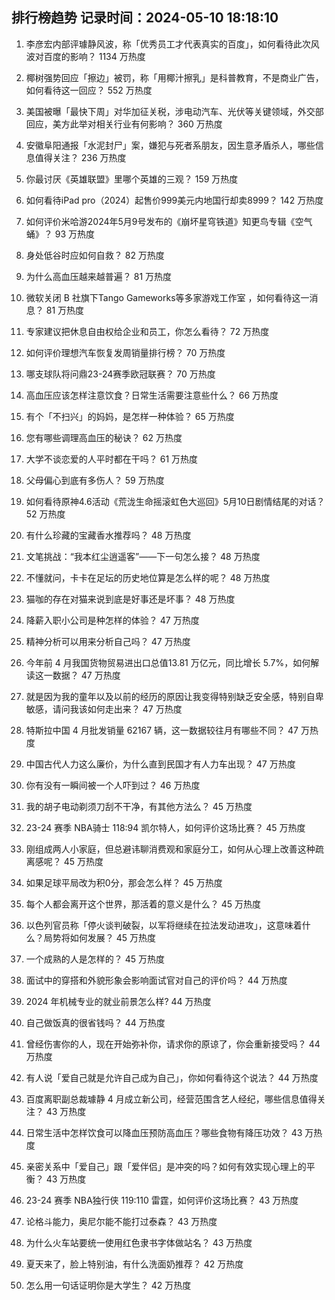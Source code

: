 
## 排行榜趋势 记录时间：2024-05-10 18:18:10
  
  1. 李彦宏内部评璩静风波，称「优秀员工才代表真实的百度」，如何看待此次风波对百度的影响？ 1134 万热度
    
  2. 椰树强势回应「擦边」被罚，称「用椰汁擦乳」是科普教育，不是商业广告，如何看待这一回应？ 552 万热度
    
  3. 美国被曝「最快下周」对华加征关税，涉电动汽车、光伏等关键领域，外交部回应，美方此举对相关行业有何影响？ 360 万热度
    
  4. 安徽阜阳通报「水泥封尸」案，嫌犯与死者系朋友，因生意矛盾杀人，哪些信息值得关注？ 236 万热度
    
  5. 你最讨厌《英雄联盟》里哪个英雄的三观？ 159 万热度
    
  6. 如何看待iPad pro（2024）起售价999美元内地国行却卖8999？ 142 万热度
    
  7. 如何评价米哈游2024年5月9号发布的《崩坏星穹铁道》知更鸟专辑《空气蛹》？ 93 万热度
    
  8. 身处低谷时应如何自救？ 82 万热度
    
  9. 为什么高血压越来越普遍？ 81 万热度
    
  10. 微软关闭 B 社旗下Tango Gameworks等多家游戏工作室  ，如何看待这一消息？ 81 万热度
    
  11. 专家建议把休息自由权给企业和员工，你怎么看待？ 72 万热度
    
  12. 如何评价理想汽车恢复发周销量排行榜？ 70 万热度
    
  13. 哪支球队将问鼎23-24赛季欧冠联赛？ 70 万热度
    
  14. 高血压应该怎样注意饮食？日常生活需要注意些什么？ 66 万热度
    
  15. 有个「不扫兴」的妈妈，是怎样一种体验？ 65 万热度
    
  16. 您有哪些调理高血压的秘诀？ 62 万热度
    
  17. 大学不谈恋爱的人平时都在干吗？ 61 万热度
    
  18. 父母偏心到底有多伤人？ 59 万热度
    
  19. 如何看待原神4.6活动《荒泷生命摇滚虹色大巡回》5月10日剧情结尾的对话？ 52 万热度
    
  20. 有什么珍藏的宝藏香水推荐吗？ 48 万热度
    
  21. 文笔挑战：“我本红尘逍遥客”——下一句怎么接？ 48 万热度
    
  22. 不懂就问，卡卡在足坛的历史地位算是怎么样的呢？ 48 万热度
    
  23. 猫咖的存在对猫来说到底是好事还是坏事？ 48 万热度
    
  24. 降薪入职小公司是种怎样的体验？ 47 万热度
    
  25. 精神分析可以用来分析自己吗？ 47 万热度
    
  26. 今年前 4 月我国货物贸易进出口总值13.81 万亿元，同比增长 5.7%，如何解读这一数据？ 47 万热度
    
  27. 就是因为我的童年以及以前的经历的原因让我变得特别缺乏安全感，特别自卑敏感，请问我该如何走出来？ 47 万热度
    
  28. 特斯拉中国 4 月批发销量 62167 辆，这一数据较往月有哪些不同？ 47 万热度
    
  29. 中国古代人力这么廉价，为什么直到民国才有人力车出现？ 47 万热度
    
  30. 你有没有一瞬间被一个人吓到过？ 46 万热度
    
  31. 我的胡子电动剃须刀刮不干净，有其他方法么？ 45 万热度
    
  32. 23-24 赛季 NBA骑士 118:94 凯尔特人，如何评价这场比赛？ 45 万热度
    
  33. 刚组成两人小家庭，但总避讳聊消费观和家庭分工，如何从心理上改善这种疏离感呢？ 45 万热度
    
  34. 如果足球平局改为积0分，那会怎么样？ 45 万热度
    
  35. 每个人都会离开这个世界，那活着的意义是什么？ 45 万热度
    
  36. 以色列官员称「停火谈判破裂，以军将继续在拉法发动进攻」，这意味着什么？局势将如何发展？ 45 万热度
    
  37. 一个成熟的人是怎样的？ 45 万热度
    
  38. 面试中的穿搭和外貌形象会影响面试官对自己的评价吗？ 44 万热度
    
  39. 2024 年机械专业的就业前景怎么样? 44 万热度
    
  40. 自己做饭真的很省钱吗？ 44 万热度
    
  41. 曾经伤害你的人，现在开始弥补你，请求你的原谅了，你会重新接受吗？ 44 万热度
    
  42. 有人说「爱自己就是允许自己成为自己」，你如何看待这个说法？ 44 万热度
    
  43. 百度离职副总裁璩静 4 月成立新公司，经营范围含艺人经纪，哪些信息值得关注？ 43 万热度
    
  44. 日常生活中怎样饮食可以降血压预防高血压？哪些食物有降压功效？ 43 万热度
    
  45. 亲密关系中「爱自己」跟「爱伴侣」是冲突的吗？如何有效实现心理上的平衡？ 43 万热度
    
  46. 23-24 赛季 NBA独行侠 119:110 雷霆，如何评价这场比赛？ 43 万热度
    
  47. 论格斗能力，奥尼尔能不能打过泰森？ 43 万热度
    
  48. 为什么火车站要统一使用红色隶书字体做站名？ 43 万热度
    
  49. 夏天来了，脸上特别油，有什么洗面奶推荐？ 42 万热度
    
  50. 怎么用一句话证明你是大学生？ 42 万热度
    